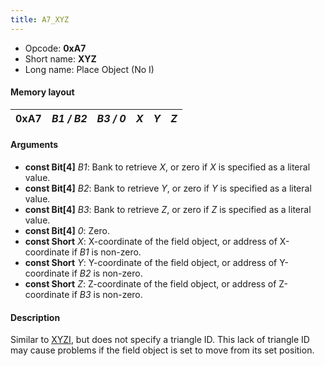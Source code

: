 ```yaml
---
title: A7_XYZ
---
```


-   Opcode: **0xA7**
-   Short name: **XYZ**
-   Long name: Place Object (No I)

#### Memory layout

| 0xA7 | *B1 / B2* | *B3 / 0* | *X* | *Y* | *Z* |
|------|-----------|----------|-----|-----|-----|

#### Arguments

-   **const Bit\[4\]** *B1*: Bank to retrieve *X*, or zero if *X* is specified as a literal value.
-   **const Bit\[4\]** *B2*: Bank to retrieve *Y*, or zero if *Y* is specified as a literal value.
-   **const Bit\[4\]** *B3*: Bank to retrieve *Z*, or zero if *Z* is specified as a literal value.
-   **const Bit\[4\]** *0*: Zero.
-   **const Short** *X*: X-coordinate of the field object, or address of X-coordinate if *B1* is non-zero.
-   **const Short** *Y*: Y-coordinate of the field object, or address of Y-coordinate if *B2* is non-zero.
-   **const Short** *Z*: Z-coordinate of the field object, or address of Z-coordinate if *B3* is non-zero.

#### Description

Similar to [XYZI](A5_XYZI.md), but does not specify a triangle ID. This lack of triangle ID may cause problems if the field object is set to move from its set position.
